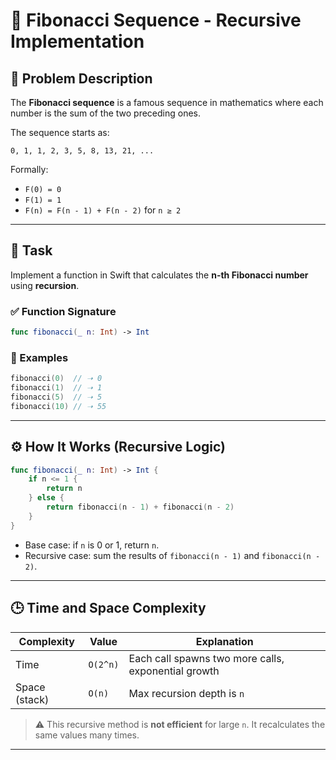 # 🧮 Fibonacci Sequence - Recursive Implementation

## 📌 Problem Description

The **Fibonacci sequence** is a famous sequence in mathematics where each number is the sum of the two preceding ones.

The sequence starts as:

```
0, 1, 1, 2, 3, 5, 8, 13, 21, ...
```

Formally:

* `F(0) = 0`
* `F(1) = 1`
* `F(n) = F(n - 1) + F(n - 2)` for `n ≥ 2`

---

## 🎯 Task

Implement a function in Swift that calculates the **n-th Fibonacci number** using **recursion**.

### ✅ Function Signature

```swift
func fibonacci(_ n: Int) -> Int
```

### 🧪 Examples

```swift
fibonacci(0)  // ➝ 0
fibonacci(1)  // ➝ 1
fibonacci(5)  // ➝ 5
fibonacci(10) // ➝ 55
```

---

## ⚙️ How It Works (Recursive Logic)

```swift
func fibonacci(_ n: Int) -> Int {
    if n <= 1 {
        return n
    } else {
        return fibonacci(n - 1) + fibonacci(n - 2)
    }
}
```

* Base case: if `n` is 0 or 1, return `n`.
* Recursive case: sum the results of `fibonacci(n - 1)` and `fibonacci(n - 2)`.

---

## 🕒 Time and Space Complexity

| Complexity    | Value    | Explanation                                         |
| ------------- | -------- | --------------------------------------------------- |
| Time          | `O(2^n)` | Each call spawns two more calls, exponential growth |
| Space (stack) | `O(n)`   | Max recursion depth is `n`                          |

> ⚠️ This recursive method is **not efficient** for large `n`. It recalculates the same values many times.

---
